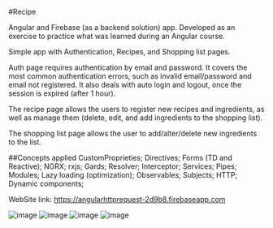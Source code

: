 #Recipe

Angular and Firebase (as a backend solution) app. Developed as an exercise to practice what was learned during an Angular course. 

Simple app with Authentication, Recipes, and Shopping list pages.

Auth page requires authentication by email and password. It covers the most common authentication errors, such as invalid email/password and email not registered.
It also deals with auto login and logout, once the session is expired (after 1 hour).

The recipe page allows the users to register new recipes and ingredients, as well as manage them (delete, edit, and add ingredients to the shopping list).

The shopping list page allows the user to add/alter/delete new ingredients to the list.


##Concepts applied
CustomProprieties;
Directives;
Forms (TD and Reactive);
NGRX;
rxjs;
Gards;
Resolver;
Interceptor;
Services;
Pipes;
Modules;
Lazy loading (optimization);
Observables;
Subjects;
HTTP;
Dynamic components;



WebSite link: https://angularhttprequest-2d9b8.firebaseapp.com

![image](https://user-images.githubusercontent.com/90009567/221364306-3fd6b3f9-5617-46c1-b572-88f3bde18af6.png)
![image](https://user-images.githubusercontent.com/90009567/221365034-e8cfe9f6-b102-44a0-bf25-08e623ed82bd.png)
![image](https://user-images.githubusercontent.com/90009567/221365060-ed8ca041-a461-4c06-9a72-5a40768dda5e.png)
![image](https://user-images.githubusercontent.com/90009567/221365072-5c21f38f-b9d3-43be-a81c-97c6dbca330d.png)
